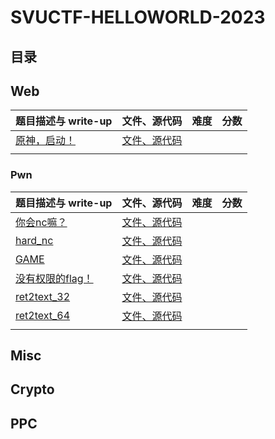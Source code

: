 # SVUCTF-HELLOWORLD-2023

## 目录

## Web

| 题目描述与 write-up                                          | 文件、源代码                                               | 难度 | 分数 |
| ------------------------------------------------------------ | ---------------------------------------------------------- | ---- | ---- |
| [原神，启动！](challenges/web/non_pressable_button/README.md) | [文件、源代码](challenges/web/non_pressable_button/build/) |      |      |
|                                                              |                                                            |      |      |

### Pwn

| 题目描述与 write-up                                 | 文件、源代码                                      | 难度 | 分数 |
| --------------------------------------------------- | ------------------------------------------------- | ---- | ---- |
| [你会nc嘛？](challenges/pwn/nc/README.md)           | [文件、源代码](challenges/pwn/nc/build/)          |      |      |
| [hard_nc](challenges/pwn/hard_nc/README.md)         | [文件、源代码](challenges/pwn/hard_nc/build/)     |      |      |
| [GAME](challenges/pwn/GAME/README.md)               | [文件、源代码](challenges/pwn/GAME/build/)        |      |      |
| [没有权限的flag！](challenges/pwn/SUID/README.md)   | [文件、源代码](challenges/pwn/SUID/build/)        |      |      |
| [ret2text_32](challenges/pwn/ret2text_32/README.md) | [文件、源代码](challenges/pwn/ret2text_32/build/) |      |      |
| [ret2text_64](challenges/pwn/ret2text_64/README.md) | [文件、源代码](challenges/pwn/ret2text_64/build/) |      |      |
|                                                     |                                                   |      |      |

## Misc

## Crypto

## PPC
